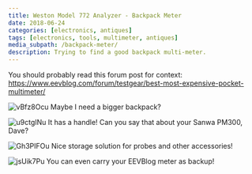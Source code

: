 ```yaml
---
title: Weston Model 772 Analyzer - Backpack Meter
date: 2018-06-24
categories: [electronics, antiques]
tags: [electronics, tools, multimeter, antiques]
media_subpath: /backpack-meter/
description: Trying to find a good backpack multi-meter.
---
```

You should probably read this forum post for context: https://www.eevblog.com/forum/testgear/best-most-expensive-pocket-multimeter/

![vBfz8Ocu](vBfz8Oc.jpeg)
Maybe I need a bigger backpack?

![u9ctgINu](u9ctgIN.jpeg)
It has a handle! Can you say that about your Sanwa PM300, Dave?

![Gh3PIFOu](Gh3PIFO.jpeg)
Nice storage solution for probes and other accessories!

![jsUik7Pu](jsUik7P.jpeg)
You can even carry your EEVBlog meter as backup!

